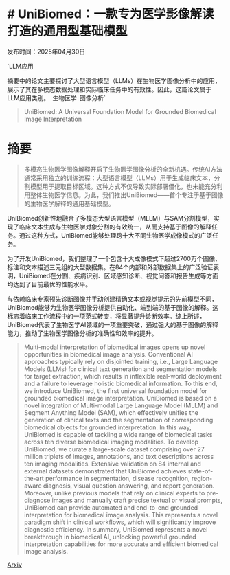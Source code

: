 # # UniBiomed：一款专为医学影像解读打造的通用型基础模型

发布时间：2025年04月30日

`LLM应用

摘要中的论文主要探讨了大型语言模型（LLMs）在生物医学图像分析中的应用，展示了其在多模态数据处理和实际临床任务中的有效性。因此，这篇论文属于LLM应用类别。` `生物医学` `图像分析`

> UniBiomed: A Universal Foundation Model for Grounded Biomedical Image Interpretation

# 摘要

> 多模态生物医学图像解释开启了生物医学图像分析的全新机遇。传统AI方法通常采用独立的训练流程：大型语言模型（LLMs）用于生成临床文本，分割模型用于提取目标区域。这种方式不仅导致实际部署僵化，也未能充分利用整体生物医学信息。为此，我们推出UniBiomed——首个专注于基于图像的生物医学解释的通用基础模型。

UniBiomed创新性地融合了多模态大型语言模型（MLLM）与SAM分割模型，实现了临床文本生成与生物医学对象分割的有效统一，从而支持基于图像的解释任务。通过这种方式，UniBiomed能够处理跨十大不同生物医学成像模式的广泛任务。

为了开发UniBiomed，我们整理了一个包含十大成像模式下超过2700万个图像、标注和文本描述三元组的大型数据集。在84个内部和外部数据集上的广泛验证表明，UniBiomed在分割、疾病识别、区域感知诊断、视觉问答和报告生成等方面均达到了目前最优的性能水平。

与依赖临床专家预先诊断图像并手动创建精确文本或视觉提示的先前模型不同，UniBiomed能够为生物医学图像分析提供自动化、端到端的基于图像的解释。这标志着临床工作流程中的一项范式转变，将显著提升诊断效率。综上所述，UniBiomed代表了生物医学AI领域的一项重要突破，通过强大的基于图像的解释能力，推动了生物医学图像分析的准确性和效率的提升。


> Multi-modal interpretation of biomedical images opens up novel opportunities in biomedical image analysis. Conventional AI approaches typically rely on disjointed training, i.e., Large Language Models (LLMs) for clinical text generation and segmentation models for target extraction, which results in inflexible real-world deployment and a failure to leverage holistic biomedical information. To this end, we introduce UniBiomed, the first universal foundation model for grounded biomedical image interpretation. UniBiomed is based on a novel integration of Multi-modal Large Language Model (MLLM) and Segment Anything Model (SAM), which effectively unifies the generation of clinical texts and the segmentation of corresponding biomedical objects for grounded interpretation. In this way, UniBiomed is capable of tackling a wide range of biomedical tasks across ten diverse biomedical imaging modalities. To develop UniBiomed, we curate a large-scale dataset comprising over 27 million triplets of images, annotations, and text descriptions across ten imaging modalities. Extensive validation on 84 internal and external datasets demonstrated that UniBiomed achieves state-of-the-art performance in segmentation, disease recognition, region-aware diagnosis, visual question answering, and report generation. Moreover, unlike previous models that rely on clinical experts to pre-diagnose images and manually craft precise textual or visual prompts, UniBiomed can provide automated and end-to-end grounded interpretation for biomedical image analysis. This represents a novel paradigm shift in clinical workflows, which will significantly improve diagnostic efficiency. In summary, UniBiomed represents a novel breakthrough in biomedical AI, unlocking powerful grounded interpretation capabilities for more accurate and efficient biomedical image analysis.

[Arxiv](https://arxiv.org/abs/2504.21336)